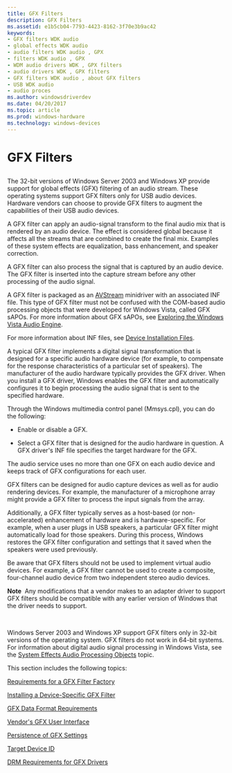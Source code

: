 ```yaml
---
title: GFX Filters
description: GFX Filters
ms.assetid: e1b5cb04-7793-4423-8162-3f70e3b9ac42
keywords:
- GFX filters WDK audio
- global effects WDK audio
- audio filters WDK audio , GPX
- filters WDK audio , GPX
- WDM audio drivers WDK , GPX filters
- audio drivers WDK , GPX filters
- GFX filters WDK audio , about GFX filters
- USB WDK audio
- audio proces
ms.author: windowsdriverdev
ms.date: 04/20/2017
ms.topic: article
ms.prod: windows-hardware
ms.technology: windows-devices
---
```


# GFX Filters


## <span id="gfx_filters"></span><span id="GFX_FILTERS"></span>


The 32-bit versions of Windows Server 2003 and Windows XP provide support for global effects (GFX) filtering of an audio stream. These operating systems support GFX filters only for USB audio devices. Hardware vendors can choose to provide GFX filters to augment the capabilities of their USB audio devices.

A GFX filter can apply an audio-signal transform to the final audio mix that is rendered by an audio device. The effect is considered global because it affects all the streams that are combined to create the final mix. Examples of these system effects are equalization, bass enhancement, and speaker correction.

A GFX filter can also process the signal that is captured by an audio device. The GFX filter is inserted into the capture stream before any other processing of the audio signal.

A GFX filter is packaged as an [AVStream](https://msdn.microsoft.com/library/windows/hardware/ff554240) minidriver with an associated INF file. This type of GFX filter must not be confused with the COM-based audio processing objects that were developed for Windows Vista, called GFX sAPOs. For more information about GFX sAPOs, see [Exploring the Windows Vista Audio Engine](exploring-the-windows-vista-audio-engine.md).

For more information about INF files, see [Device Installation Files](https://msdn.microsoft.com/library/windows/hardware/ff541295).

A typical GFX filter implements a digital signal transformation that is designed for a specific audio hardware device (for example, to compensate for the response characteristics of a particular set of speakers). The manufacturer of the audio hardware typically provides the GFX driver. When you install a GFX driver, Windows enables the GFX filter and automatically configures it to begin processing the audio signal that is sent to the specified hardware.

Through the Windows multimedia control panel (Mmsys.cpl), you can do the following:

-   Enable or disable a GFX.

-   Select a GFX filter that is designed for the audio hardware in question. A GFX driver's INF file specifies the target hardware for the GFX.

The audio service uses no more than one GFX on each audio device and keeps track of GFX configurations for each user.

GFX filters can be designed for audio capture devices as well as for audio rendering devices. For example, the manufacturer of a microphone array might provide a GFX filter to process the input signals from the array.

Additionally, a GFX filter typically serves as a host-based (or non-accelerated) enhancement of hardware and is hardware-specific. For example, when a user plugs in USB speakers, a particular GFX filter might automatically load for those speakers. During this process, Windows restores the GFX filter configuration and settings that it saved when the speakers were used previously.

Be aware that GFX filters should not be used to implement virtual audio devices. For example, a GFX filter cannot be used to create a composite, four-channel audio device from two independent stereo audio devices.

**Note**  Any modifications that a vendor makes to an adapter driver to support GFX filters should be compatible with any earlier version of Windows that the driver needs to support.

 

Windows Server 2003 and Windows XP support GFX filters only in 32-bit versions of the operating system. GFX filters do not work in 64-bit systems. For information about digital audio signal processing in Windows Vista, see the [System Effects Audio Processing Objects](system-effects-audio-processing-objects.md) topic.

This section includes the following topics:

[Requirements for a GFX Filter Factory](requirements-for-a-gfx-filter-factory.md)

[Installing a Device-Specific GFX Filter](installing-a-device-specific-gfx-filter.md)

[GFX Data Format Requirements](gfx-data-format-requirements.md)

[Vendor's GFX User Interface](vendor-s-gfx-user-interface.md)

[Persistence of GFX Settings](persistence-of-gfx-settings.md)

[Target Device ID](target-device-id.md)

[DRM Requirements for GFX Drivers](drm-requirements-for-gfx-drivers.md)

 

 




